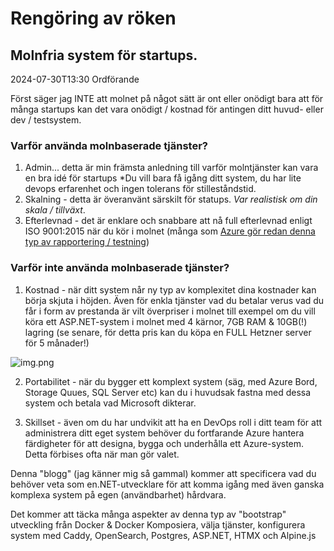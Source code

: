# Rengöring av röken

## Molnfria system för startups.

<!--category-- Clearing the smoke, introduction -->
<datetime class="hidden">2024-07-30T13:30 Ordförande</datetime>

Först säger jag INTE att molnet på något sätt är ont eller onödigt bara att för många startups kan det vara onödigt / kostnad för
antingen ditt huvud- eller dev / testsystem.

### Varför använda molnbaserade tjänster?

1. Admin... detta är min främsta anledning till varför molntjänster kan vara en bra idé för startups *Du vill bara få igång ditt system, du har lite devops erfarenhet och ingen tolerans för stilleståndstid.
2. Skalning - detta är överanvänt särskilt för statups. *Var realistisk om din skala / tillväxt*.
3. Efterlevnad - det är enklare och snabbare att nå full efterlevnad enligt ISO 9001:2015 när du kör i molnet (många som [Azure gör redan denna typ av rapportering / testning](https://learn.microsoft.com/en-us/azure/compliance/offerings/offering-iso-9001))

### Varför inte använda molnbaserade tjänster?

1. Kostnad - när ditt system når ny typ av komplexitet dina kostnader kan börja skjuta i höjden. Även för enkla tjänster vad du betalar verus vad du får i form av prestanda är vilt överpriser i molnet till exempel
   om du vill köra ett ASP.NET-system i molnet med 4 kärnor, 7GB RAM & 10GB(!) lagring (se senare, för detta pris kan du köpa en FULL Hetzner server för 5 månader!)

![img.png](img.png?width=500&format=webp)

2. Portabilitet - när du bygger ett komplext system (säg, med Azure Bord, Storage Quues, SQL Server etc) kan du i huvudsak fastna med dessa system och betala vad Microsoft dikterar.

3. Skillset - även om du har undvikit att ha en DevOps roll i ditt team för att administrera ditt eget system behöver du fortfarande Azure hantera färdigheter för att designa, bygga och underhålla ett Azure-system. Detta förbises ofta när man gör valet.

Denna "blogg" (jag känner mig så gammal) kommer att specificera vad du behöver veta som en.NET-utvecklare för att komma igång med även ganska komplexa system på egen (användbarhet) hårdvara.

Det kommer att täcka många aspekter av denna typ av "bootstrap" utveckling från Docker & Docker Komposiera, välja tjänster, konfigurera system med Caddy, OpenSearch, Postgres, ASP.NET, HTMX och Alpine.js